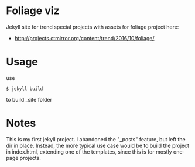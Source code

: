 # Foliage  viz

Jekyll site for trend special projects with assets for foliage project here:

* http://projects.ctmirror.org/content/trend/2016/10/foliage/

# Usage

use

    $ jekyll build

to build _site folder

# Notes

This is my first jekyll project. I abandoned the "_posts" feature, but left the dir in place. Instead, the more typical use case would be to build the project in index.html, extending one of the templates, since this is for mostly one-page projects.